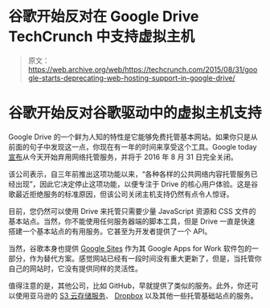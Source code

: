# 谷歌开始反对在 Google Drive TechCrunch 中支持虚拟主机

> 原文：<https://web.archive.org/web/https://techcrunch.com/2015/08/31/google-starts-deprecating-web-hosting-support-in-google-drive/>

# 谷歌开始反对谷歌驱动中的虚拟主机支持

Google Drive 的一个鲜为人知的特性是它能够免费托管基本网站。如果你只是从前面的句子中发现这一点，你现在有一年的时间来享受这个工具。Google today [宣布](https://web.archive.org/web/20230129225722/http://googleappsdeveloper.blogspot.com/2015/08/deprecating-web-hosting-support-in.html?utm_source=feedburner&utm_medium=feed&utm_campaign=Feed%3A+GoogleAppsDeveloperBlog+%28Google+Apps+Developer+Blog%29)从今天开始弃用网络托管服务，并将于 2016 年 8 月 31 日完全关闭。

该公司表示，自三年前推出这项功能以来，“各种各样的公共网络内容托管服务已经出现”，因此它决定停止这项功能，以便专注于 Drive 的核心用户体验。这是谷歌最近拒绝服务的标准原因，但该公司关闭主机支持仍然有点令人惊讶。

目前，您仍然可以使用 Drive 来托管只需要少量 JavaScript 资源和 CSS 文件的基本站点。当然，你不能使用任何服务器端的脚本工具，但是 Drive 一直是快速搭建一个基本站点的有用服务。它甚至为开发者提供了一个 API。

当然，谷歌本身也提供 [Google Sites](https://web.archive.org/web/20230129225722/https://www.google.com/work/apps/business/products/sites/) 作为其 Google Apps for Work 软件包的一部分，作为替代方案。感觉网站已经有一段时间没有重大更新了，但是，当托管你自己的网站时，它没有提供同样的灵活性。

值得注意的是，其他公司，比如 GitHub，早就提供了类似的服务。此外，你还可以使用亚马逊的 [S3 云存储服务](https://web.archive.org/web/20230129225722/http://docs.aws.amazon.com/AmazonS3/latest/dev/WebsiteHosting.html)、 [Dropbox](https://web.archive.org/web/20230129225722/http://alexcican.com/post/guide-hosting-website-dropbox-github/) 以及其他一些托管基础站点的服务。